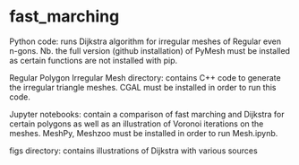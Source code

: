 # fast_marching
Python code: runs Dijkstra algorithm for irregular meshes of Regular even n-gons. Nb. the full version (github installation) of PyMesh must be installed as certain functions are not installed with pip.

Regular Polygon Irregular Mesh directory: contains C++ code to generate the irregular triangle meshes. CGAL must be installed in order to run this code.

Jupyter notebooks: contain a comparison of fast marching and Dijkstra for certain polygons as well as an illustration of Voronoi iterations on the meshes. MeshPy, Meshzoo must be installed in order to run Mesh.ipynb.

figs directory: contains illustrations of Dijkstra with various sources

